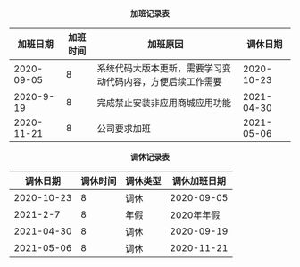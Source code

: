 <center><b>加班记录表</b></center>

| 加班日期   | 加班时间 | 加班原因                                                   | 调休日期   |
| ---------- | -------- | ---------------------------------------------------------- | ---------- |
| 2020-09-05 | 8        | 系统代码大版本更新，需要学习变动代码内容，方便后续工作需要 | 2020-10-23 |
| 2020-9-19  | 8        | 完成禁止安装非应用商城应用功能                             | 2021-04-30 |
| 2020-11-21 | 8        | 公司要求加班                                               | 2021-05-06 |

<center><b>调休记录表</b></center>

| 调休日期   | 调休时间 | 调休类型 | 调休加班日期 |
| ---------- | -------- | -------- | ------------ |
| 2020-10-23 | 8        | 调休     | 2020-09-05   |
| 2021-2-7   | 8        | 年假     | 2020年年假   |
| 2021-04-30 | 8        | 调休     | 2020-09-19   |
| 2021-05-06 | 8        | 调休     | 2020-11-21   |

